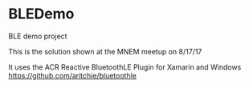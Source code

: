 # BLEDemo
BLE demo project


This is the solution shown at the MNEM meetup on 8/17/17

It uses the ACR Reactive BluetoothLE Plugin for Xamarin and Windows
https://github.com/aritchie/bluetoothle

